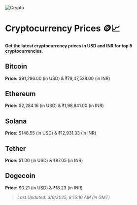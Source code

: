 
![Crypto](https://www.techguide.com.au/wp-content/uploads/2020/11/crypto3.jpeg)

# Cryptocurrency Prices 🪙📈

#### Get the latest cryptocurrency prices in USD and INR for top 5 cryptocurrencies.

## Bitcoin

**Price:** $91,296.00 (in USD) & ₹79,47,528.00 (in INR)

## Ethereum

**Price:** $2,284.16 (in USD) & ₹1,98,841.00 (in INR)

## Solana

**Price:** $148.55 (in USD) & ₹12,931.33 (in INR)

## Tether

**Price:** $1.00 (in USD) & ₹87.05 (in INR)

## Dogecoin

**Price:** $0.21 (in USD) & ₹18.23 (in INR)

> _Last Updated: 3/6/2025, 8:15:16 AM (in GMT)_

